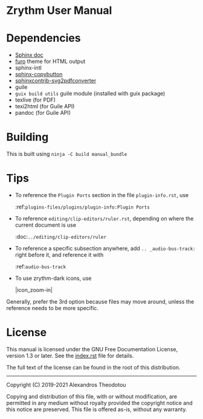 Zrythm User Manual
==================

# Dependencies
- [Sphinx doc](http://sphinx-doc.org/)
- [furo](https://pypi.org/project/furo/) theme for HTML output
- sphinx-intl
- [sphinx-copybutton](https://pypi.org/project/sphinx-copybutton/)
- [sphinxcontrib-svg2pdfconverter](https://pypi.org/project/sphinxcontrib-svg2pdfconverter/)
- guile
- `guix build utils` guile module (installed with guix package)
- texlive (for PDF)
- texi2html (for Guile API)
- pandoc (for Guile API)

# Building
This is built using `ninja -C build manual_bundle`

# Tips
- To reference the ``Plugin Ports`` section in the
file `plugin-info.rst`, use

    :ref:`plugins-files/plugins/plugin-info:Plugin Ports`

- To reference `editing/clip-editors/ruler.rst`,
depending on where the current document is use

    :doc:`../editing/clip-editors/ruler`

- To reference a specific subsection anywhere, add
`.. _audio-bus-track:` right before it, and
reference it with

    :ref:`audio-bus-track`

- To use zrythm-dark icons, use

    |icon_zoom-in|


Generally, prefer the 3rd option because files may
move around, unless the reference needs to be
more specific.

# License
This manual is licensed under the GNU Free Documentation License, version 1.3 or later. See the
[index.rst](index.rst) file for details.

The full text of the license can be found in the
root of this distribution.

----

Copyright (C) 2019-2021 Alexandros Theodotou

Copying and distribution of this file, with or without modification,
are permitted in any medium without royalty provided the copyright
notice and this notice are preserved.  This file is offered as-is,
without any warranty.
